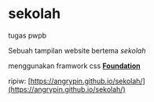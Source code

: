 # sekolah
tugas pwpb

Sebuah tampilan website bertema *sekolah*

menggunakan framwork css [__Foundation__](https://get.foundation/)

ripiw: [https://angrypin.github.io/sekolah/](https://angrypin.github.io/sekolah/)
